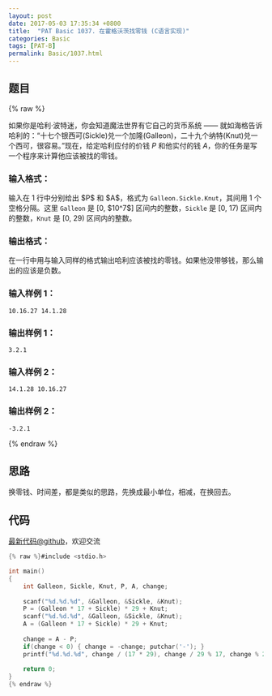 ```yaml
---
layout: post
date: 2017-05-03 17:35:34 +0800
title:  "PAT Basic 1037. 在霍格沃茨找零钱 (C语言实现)"
categories: Basic
tags: [PAT-B]
permalink: Basic/1037.html
---
```


## 题目

{% raw %}<div class="ques-view"><p>如果你是哈利·波特迷，你会知道魔法世界有它自己的货币系统 —— 就如海格告诉哈利的：“十七个银西可(Sickle)兑一个加隆(Galleon)，二十九个纳特(Knut)兑一个西可，很容易。”现在，给定哈利应付的价钱 <span>$P$</span> 和他实付的钱 <span>$A$</span>，你的任务是写一个程序来计算他应该被找的零钱。</p>
<h3 id="-">输入格式：</h3>
<p>输入在 1 行中分别给出 <span>$P$</span> 和 <span>$A$</span>，格式为 <code>Galleon.Sickle.Knut</code>，其间用 1 个空格分隔。这里 <code>Galleon</code> 是 [0, <span>$10^7$</span>] 区间内的整数，<code>Sickle</code> 是 [0, 17) 区间内的整数，<code>Knut</code> 是 [0, 29) 区间内的整数。</p>
<h3 id="-">输出格式：</h3>
<p>在一行中用与输入同样的格式输出哈利应该被找的零钱。如果他没带够钱，那么输出的应该是负数。</p>
<h3 id="-1-">输入样例 1：</h3>
<pre><code class="lang-in">10.16.27 14.1.28
</code></pre>
<h3 id="-1-">输出样例 1：</h3>
<pre><code class="lang-out">3.2.1
</code></pre>
<h3 id="-2-">输入样例 2：</h3>
<pre><code class="lang-in">14.1.28 10.16.27
</code></pre>
<h3 id="-2-">输出样例 2：</h3>
<pre><code class="lang-out">-3.2.1
</code></pre>
</div>{% endraw %}

## 思路

换零钱、时间差，都是类似的思路，先换成最小单位，相减，在换回去。

## 代码

[最新代码@github](https://github.com/OliverLew/PAT/blob/master/PATBasic/1037.c)，欢迎交流
```c
{% raw %}#include <stdio.h>

int main()
{
    int Galleon, Sickle, Knut, P, A, change;
    
    scanf("%d.%d.%d", &Galleon, &Sickle, &Knut);
    P = (Galleon * 17 + Sickle) * 29 + Knut;
    scanf("%d.%d.%d", &Galleon, &Sickle, &Knut);
    A = (Galleon * 17 + Sickle) * 29 + Knut;
    
    change = A - P;
    if(change < 0) { change = -change; putchar('-'); }
    printf("%d.%d.%d", change / (17 * 29), change / 29 % 17, change % 29);
    
    return 0;
}
{% endraw %}
```